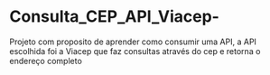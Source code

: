 # Consulta_CEP_API_Viacep-
Projeto com proposito de aprender como consumir uma API, a API escolhida foi a Viacep que faz consultas através do cep e retorna o endereço completo
